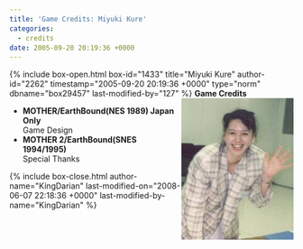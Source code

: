 ```yaml
---
title: 'Game Credits: Miyuki Kure'
categories:
  - credits
date: 2005-09-20 20:19:36 +0000
---
```

{% include box-open.html box-id="1433" title="Miyuki Kure" author-id="2262" timestamp="2005-09-20 20:19:36 +0000" type="norm" dbname="box29457" last-modified-by="127" %}
<img src="miyukikure.JPG" align="right" />
<b>Game Credits</b>
 <UL>
    <LI><b>MOTHER/EarthBound(NES 1989) Japan Only</b><BR />
    Game Design</LI>
    <LI><b>MOTHER 2/EarthBound(SNES 1994/1995)</b><BR />
    Special Thanks</LI>
 </UL>
{% include box-close.html author-name="KingDarian" last-modified-on="2008-06-07 22:18:36 +0000" last-modified-by-name="KingDarian" %}
